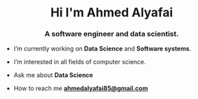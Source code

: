 <h1 align="center">Hi I'm Ahmed Alyafai</h1>
<h3 align="center">A software engineer and data scientist.</h3>


- I’m currently working on **Data Science** and **Software systems**.

- I’m interested in all fields of computer science.
  
- Ask me about **Data Science**

- How to reach me **ahmedalyafai85@gmail.com**
